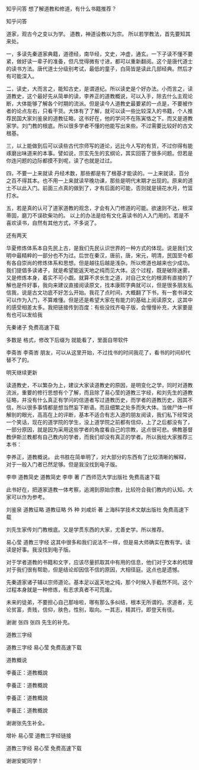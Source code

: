  
 知乎问答 想了解道教和修道，有什么书籍推荐？ 
 
 
 
 
 
 知乎问答 
 
 

 

 道家，观古今之变以为学。
道教，神道设教以为宗。
所以若学教法，首先要知其来处。 

 一，多读先秦道家典籍，道德经，南华经，文史，冲虚，通玄。一下子读不懂不要紧，做好读一辈子的准备，但凡觉得微有寸进，都可以重新翻阅。这个是唐代道士的读书方法。唐代道士分级别考试，最低的童子，白简皆是读此几部经典。然后才有可能深入。

 二，读史，大而言之，能知古史，是谓道纪。所以读史是个好办法。小而言之，读道教史，这个最好先从简单的读，李养正的道教概说，可以入手，除去什么主观论断，大体能够了解各个时期的流派。但是读今人道教史最要紧的一点是，不要被作者的论点左右，只看干货。大体有了了解，就可以读一些比较深入的书籍，个人推荐民国大家刘鉴泉的道教征略，这书好在，他的学问不在陈寅恪之下。而又是道教家学。刘门教的根底。所以很多学者不懂的他能写出来些。不过需要比较好的古文根基。

 三，以上能做到后可以读些古代宗师写的道论，远比今人写的有货，不过你得有能琢磨出味道来的本事。譬如说，宗玄先生的玄纲论，其实回答了很多问题。但若是你连问题的边际都摸不到呢，读了也就是过过。 

 四，不要一上来就读 丹经术数，那些都是有了根基才能读的。一上来就读，百分之百不得其本。也不用一上来就读早晚功课，那些是明代末期才出现的。原来的道士不以此入门。前面三点真的做到了，才有后面的可能，否则就是镜花水月，竹篮打水。 

 五，若是真的认可了道家道教的观念，才会有入门修道的可能。欲速则不达，根深蒂固，磨刀不误砍柴功的。
以上的办法是给有文化喜读书的人入门用的。若是不喜欢读书，自然有其他方式，不多说了。

 还有两天 

 华夏修炼体系本自先民上古，是我们先民认识世界的一种方式的体现。说是我们文明中最精粹的一部分也不为过。后世在秦汉，唐前，唐，宋元，明清，民国至今都有各自崇尚的修炼体系和思想。但是越往后越是浅杂。所以修道也越来也少成功。我们提倡多读诸子，就是希望能返天地之纯而见大体。这个过程，既是破除迷雾，又是修炼本身，着实不可小觑。就算不求长生之道，对自己文化的根源有直接的了解也是件好事，我向来建议直接阅读原文，找本康熙字典就可以，但是很多朋友私信我，说是古文功底不好怎么开始。我花了点时间，大概翻了下书，有一套书译文可以作为入门，不算难懂。但是还是希望大家在有能力的基础上阅读原文，这其中的感受相差太多。我把链接传到百度：有些没找齐电子版，会慢慢补充，大家要是有也可以发给我

 先秦诸子 免费高速下载 

 多数是 格式，修改下后缀为 就能看了，里面自带软件 

 

 李斋峇 李斋峇 朋友，可以从这里开始，不过找书的时间我花了，看书的时间却代替不了的。

 明天继续更新 

 读道教史，不以繁杂为上，建议大家读道教史的原因，是明变化之学，同时对道教流派，重要的修行思想有个了解，而且除了易心莹的道教三字经，和刘先生的道教征略，并没有什么真正有学问的信道者写过道教历史，而学者的道教历史，因其不信，所以很多事情都是想当然妄下断语。而且细繁之处多而失大体。当做尸体一样解剖的眼光，高高在上的评断，基本不适合有志入道的朋友阅读，我们私下经常说一个笑话，现在的道学院的学生，没上道学院之前都有信仰，上了之后都没有了，一部分原因，就是因为采用这些学者的角度看自己的宗教，这点很可悲。佛教基督教伊斯兰教都有自己教内的学者，而我们却没有真正的学者。所以我给大家推荐三本书：

 李养正，道教概说。 此书胜在简单明了，对大部分的东西有了比较清晰的解释，对于一般入门者已然足够。但是我没找到电子版。

 李申 道教简史 道教简史 李申 著 广西师范大学出版社 免费高速下载 

 此书好在，把道家道教一体考察，追溯到原始宗教，比较符合我们教内的认知。大家可以作为参考。

 刘鉴泉 道教征略 道教征略 外 种 刘咸炘 著 上海科学技术文献出版社 免费高速下载 

 刘先生家传刘门教根底。又是学贯东西的大家，尤善史学。所以推荐。

 易心莹 道教三字经 这其中很多和我们说法不一样，但是易大师确实在教有学。读读是好事。我没找到电子版。

 

 对于学者道教的书籍和文字，应该尽量抓取其中有用的信息，他们对于文本的梳理对于我们很有帮助，但是结论却因信不信的原因，大相径庭。这点也是遗憾。

 

 先秦道家诸子辅以宗师道论。基本足以返天地之纯，那个时候入手截然不同。这个过程本身就是一种修炼，有志求真者不可荒废。

 

 未来的徒弟，不要担心自己那啥啦，哪有那么多纠结，根本无所谓的。求道者，无论贫富，贵贱，信仰，肤色，性别，取向。一其志，精其行。即登天有径。

 

 谢谢 张四 张四 先生的补充。

 道教三字经

 道教三字经 易心莹 免费高速下载 

 

 道教概说

 李養正：道教概說 

 李養正：道教概說 

 李養正：道教概說 

 李養正：道教概說 

 

 谢谢张先生补全。

 

 增补 易心莹 道教三字经链接 

 道教三字经 易心莹 免费高速下载 

 

 谢谢安妮同学！ 